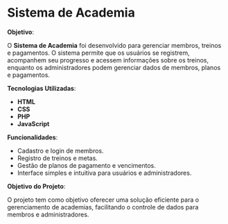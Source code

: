 # Sistema de Academia

**Objetivo**:  

O **Sistema de Academia** foi desenvolvido para gerenciar membros, treinos e pagamentos. O sistema permite que os usuários se registrem, acompanhem seu progresso e acessem informações sobre os treinos, enquanto os administradores podem gerenciar dados de membros, planos e pagamentos.

**Tecnologias Utilizadas**:  
- **HTML**
- **CSS**
- **PHP**
- **JavaScript**

**Funcionalidades**:  
- Cadastro e login de membros.
- Registro de treinos e metas.
- Gestão de planos de pagamento e vencimentos.
- Interface simples e intuitiva para usuários e administradores.

**Objetivo do Projeto**:  

O projeto tem como objetivo oferecer uma solução eficiente para o gerenciamento de academias, facilitando o controle de dados para membros e administradores.


